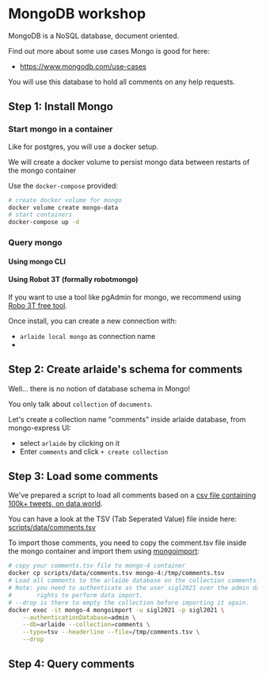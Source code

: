 # MongoDB workshop

MongoDB is a NoSQL database, document oriented.

Find out more about some use cases Mongo is good for here:
- https://www.mongodb.com/use-cases

You will use this database to hold all comments on any help requests.

## Step 1: Install Mongo

### Start mongo in a container

Like for postgres, you will use a docker setup.

We will create a docker volume to persist mongo data between restarts of the mongo container

Use the `docker-compose` provided:

```bash
# create docker volume for mongo
docker volume create mongo-data
# start containers
docker-compose up -d
```

### Query mongo

#### Using mongo CLI

#### Using Robot 3T (formally robotmongo)

If you want to use a tool like pgAdmin for mongo, we recommend using [Robo 3T free tool](https://robomongo.org/download).

Once install, you can create a new connection with:
- `arlaide local mongo` as connection name
- 

## Step 2: Create arlaide's schema for comments

Well... there is no notion of database schema in Mongo!

You only talk about `collection` of `documents`.

Let's create a collection name "comments" inside arlaide database, from mongo-express UI:
- select `arlaide` by clicking on it
- Enter `comments` and click `+ create collection`


## Step 3: Load some comments

We've prepared a script to load all comments based on a [csv file containing 100k+ tweets, on data.world](https://data.world/adamjb/tweet).

You can have a look at the TSV (Tab Seperated Value) file inside here: [scripts/data/comments.tsv](scripts/data/comments.tsv)

To import those comments, you need to copy the comment.tsv file inside the mongo container and import them using [mongoimport](https://docs.mongodb.com/database-tools/mongoimport/):
```bash
# copy your comments.tsv file to mongo-4 container
docker cp scripts/data/comments.tsv mongo-4:/tmp/comments.tsv
# Load all comments to the arlaide database on the collection comments.
# Note: you need to authenticate as the user sigl2021 over the admin database to have
#       rights to perform data import.
# --drop is there to empty the collection before importing it again.
docker exec -it mongo-4 mongoimport -u sigl2021 -p sigl2021 \
    --authenticationDatabase=admin \
    --db=arlaide --collection=comments \
    --type=tsv --headerline --file=/tmp/comments.tsv \
    --drop
```

## Step 4: Query comments

